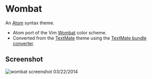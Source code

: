 # Wombat

An [Atom](https://atom.io/) syntax theme.

* Atom port of the Vim [Wombat](http://www.vim.org/scripts/script.php?script_id=1778) color scheme.
* Converted from the [TextMate](https://gist.github.com/305111/c6c7a1e1e598d741a4848c5445d2012603cedcd3)
theme using the [TextMate bundle converter](http://atom.io/docs/latest/converting-a-text-mate-theme).

## Screenshot
![wombat screenshot 03/22/2014](https://f.cloud.github.com/assets/645112/2492517/b45f83f0-b235-11e3-9037-796c3c256a55.png)
